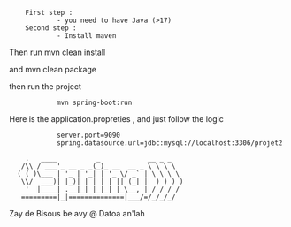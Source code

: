         First step :
                - you need to have Java (>17)
        Second step :
                - Install maven 

Then run 
                mvn clean install 

and 
                mvn clean package 
                
then run the project 

                mvn spring-boot:run 

Here is the application.propreties , and just follow the logic 

                server.port=9090
                spring.datasource.url=jdbc:mysql://localhost:3306/projet2

        .   ____          _            __ _ _
       /\\ / ___'_ __ _ _(_)_ __  __ _ \ \ \ \
      ( ( )\___ | '_ | '_| | '_ \/ _` | \ \ \ \
       \\/  ___)| |_)| | | | | || (_| |  ) ) ) )
        '  |____| .__|_| |_|_| |_\__, | / / / /
       =========|_|==============|___/=/_/_/_/


Zay de Bisous be avy @ Datoa an'lah 
